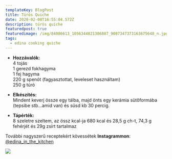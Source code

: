 ```yaml
---
templateKey: BlogPost
title: Túrós Quiche
date: 2020-02-08T16:55:04.572Z
description: túrós quiche
featuredpost: true
featuredimage: /img/84086613_1056344821386887_9087347373163675648_n.jpg
tags:
  - edina cooking quiche
---
```

* **Hozzávalók:**\
    4 tojás
  \
    1 gerezd fokhagyma
  \
    1 fej hagyma
  \
    220 g spenót (fagyasztottat, leveleset használtam)
  \
    250 g túró



* **Elkészítés:**\
  Mindent keverj össze egy tálba, majd önts egy kerámia sütőformába (tepsibe stb...amid van) és süsd kb 30 percig.



* **Tápérték:**\
  8 szeletre szeltem, az össz kcal-ja 680 kcal és 28,5 g ch-t, 74,3 g fehérjét és 29g zsírt tartalmaz



További nagyszerű receptekért kövessétek **Instagrammon**: [@edina_in_the_kitchen](https://www.instagram.com/edina_in_the_kitchen/)

![](/img/84167546_185707379301446_6615168161840889856_n.jpg)
